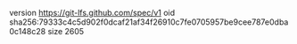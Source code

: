 version https://git-lfs.github.com/spec/v1
oid sha256:79333c4c5d902f0dcaf21af34f26910c7fe0705957be9cee787e0dba0c148c28
size 2605

